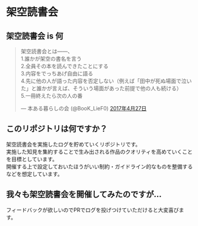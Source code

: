 # 架空読書会

## 架空読書会 is 何

<blockquote class="twitter-tweet" data-lang="ja"><p lang="ja" dir="ltr">架空読書会とは――、<br>1.誰かが架空の書名を言う<br>2.全員その本を読んできたことにする<br>3.内容をでっちあげ自由に語る<br>4.先に他の人が語った内容を否定しない（例えば「田中が死ぬ場面で泣いた」と誰かが言えば、そういう場面があった前提で他の人も続ける）<br>5.一冊終えたら次の人の番</p>&mdash; 本ある暮らしの会 (@BooK_LieF0) <a href="https://twitter.com/BooK_LieF0/status/857523283855409152">2017年4月27日</a></blockquote>

## このリポジトリは何ですか？

架空読書会を実施したログを貯めていくリポジトリです。  
実施した知見を集約することで生み出される作品のクオリティを高めていくことを目標としています。  
開催する上で設定しておいたほうがいい制約・ガイドライン的なものを整備するなどを想定しています。

## 我々も架空読書会を開催してみたのですが…

フィードバックが欲しいのでPRでログを投げつけていただけると大変喜びます。
